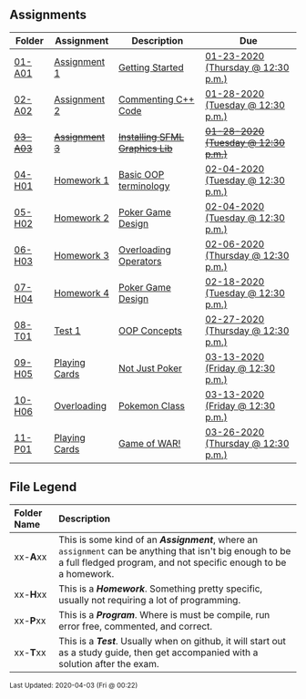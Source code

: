 ## Assignments
| Folder | Assignment | Description | Due|
 | ------------|------------|------------|------------|
 | [01-A01](https://github.com/rugbyprof/2143-Object-Oriented-Programming/tree/master/Assignments/01-A01) | [ Assignment 1 ](https://github.com/rugbyprof/2143-Object-Oriented-Programming/tree/master/Assignments/01-A01) | [ Getting Started](https://github.com/rugbyprof/2143-Object-Oriented-Programming/tree/master/Assignments/01-A01) | [01-23-2020 (Thursday @ 12:30 p.m.)](https://github.com/rugbyprof/2143-Object-Oriented-Programming/tree/master/Assignments/01-A01) |
 | [02-A02](https://github.com/rugbyprof/2143-Object-Oriented-Programming/tree/master/Assignments/02-A02) | [ Assignment 2 ](https://github.com/rugbyprof/2143-Object-Oriented-Programming/tree/master/Assignments/02-A02) | [ Commenting C++ Code](https://github.com/rugbyprof/2143-Object-Oriented-Programming/tree/master/Assignments/02-A02) | [01-28-2020 (Tuesday @ 12:30 p.m.)](https://github.com/rugbyprof/2143-Object-Oriented-Programming/tree/master/Assignments/02-A02) |
 | [~~03-A03~~](https://github.com/rugbyprof/2143-Object-Oriented-Programming/tree/master/Assignments/~~03-A03~~) | [~~Assignment 3~~](https://github.com/rugbyprof/2143-Object-Oriented-Programming/tree/master/Assignments/~~03-A03~~) | [~~Installing SFML Graphics Lib~~](https://github.com/rugbyprof/2143-Object-Oriented-Programming/tree/master/Assignments/~~03-A03~~) | [~~01-28-2020 (Tuesday @ 12:30 p.m.)~~](https://github.com/rugbyprof/2143-Object-Oriented-Programming/tree/master/Assignments/~~03-A03~~) |
 | [04-H01](https://github.com/rugbyprof/2143-Object-Oriented-Programming/tree/master/Assignments/04-H01) | [ Homework 1 ](https://github.com/rugbyprof/2143-Object-Oriented-Programming/tree/master/Assignments/04-H01) | [ Basic OOP terminology](https://github.com/rugbyprof/2143-Object-Oriented-Programming/tree/master/Assignments/04-H01) | [02-04-2020 (Tuesday @ 12:30 p.m.)](https://github.com/rugbyprof/2143-Object-Oriented-Programming/tree/master/Assignments/04-H01) |
 | [05-H02](https://github.com/rugbyprof/2143-Object-Oriented-Programming/tree/master/Assignments/05-H02) | [ Homework 2 ](https://github.com/rugbyprof/2143-Object-Oriented-Programming/tree/master/Assignments/05-H02) | [ Poker Game Design](https://github.com/rugbyprof/2143-Object-Oriented-Programming/tree/master/Assignments/05-H02) | [02-04-2020 (Tuesday @ 12:30 p.m.)](https://github.com/rugbyprof/2143-Object-Oriented-Programming/tree/master/Assignments/05-H02) |
 | [06-H03](https://github.com/rugbyprof/2143-Object-Oriented-Programming/tree/master/Assignments/06-H03) | [ Homework 3 ](https://github.com/rugbyprof/2143-Object-Oriented-Programming/tree/master/Assignments/06-H03) | [ Overloading Operators](https://github.com/rugbyprof/2143-Object-Oriented-Programming/tree/master/Assignments/06-H03) | [02-06-2020 (Thursday @ 12:30 p.m.)](https://github.com/rugbyprof/2143-Object-Oriented-Programming/tree/master/Assignments/06-H03) |
 | [07-H04](https://github.com/rugbyprof/2143-Object-Oriented-Programming/tree/master/Assignments/07-H04) | [ Homework 4 ](https://github.com/rugbyprof/2143-Object-Oriented-Programming/tree/master/Assignments/07-H04) | [ Poker Game Design](https://github.com/rugbyprof/2143-Object-Oriented-Programming/tree/master/Assignments/07-H04) | [02-18-2020 (Tuesday @ 12:30 p.m.)](https://github.com/rugbyprof/2143-Object-Oriented-Programming/tree/master/Assignments/07-H04) |
 | [08-T01](https://github.com/rugbyprof/2143-Object-Oriented-Programming/tree/master/Assignments/08-T01) | [ Test 1 ](https://github.com/rugbyprof/2143-Object-Oriented-Programming/tree/master/Assignments/08-T01) | [ OOP Concepts](https://github.com/rugbyprof/2143-Object-Oriented-Programming/tree/master/Assignments/08-T01) | [02-27-2020 (Thursday @ 12:30 p.m.)](https://github.com/rugbyprof/2143-Object-Oriented-Programming/tree/master/Assignments/08-T01) |
 | [09-H05](https://github.com/rugbyprof/2143-Object-Oriented-Programming/tree/master/Assignments/09-H05) | [ Playing Cards ](https://github.com/rugbyprof/2143-Object-Oriented-Programming/tree/master/Assignments/09-H05) | [ Not Just Poker](https://github.com/rugbyprof/2143-Object-Oriented-Programming/tree/master/Assignments/09-H05) | [03-13-2020 (Friday @ 12:30 p.m.)](https://github.com/rugbyprof/2143-Object-Oriented-Programming/tree/master/Assignments/09-H05) |
 | [10-H06](https://github.com/rugbyprof/2143-Object-Oriented-Programming/tree/master/Assignments/10-H06) | [ Overloading  ](https://github.com/rugbyprof/2143-Object-Oriented-Programming/tree/master/Assignments/10-H06) | [ Pokemon Class](https://github.com/rugbyprof/2143-Object-Oriented-Programming/tree/master/Assignments/10-H06) | [03-13-2020 (Friday @ 12:30 p.m.)](https://github.com/rugbyprof/2143-Object-Oriented-Programming/tree/master/Assignments/10-H06) |
 | [11-P01](https://github.com/rugbyprof/2143-Object-Oriented-Programming/tree/master/Assignments/11-P01) | [ Playing Cards ](https://github.com/rugbyprof/2143-Object-Oriented-Programming/tree/master/Assignments/11-P01) | [ Game of WAR!](https://github.com/rugbyprof/2143-Object-Oriented-Programming/tree/master/Assignments/11-P01) | [03-26-2020 (Thursday @ 12:30 p.m.)](https://github.com/rugbyprof/2143-Object-Oriented-Programming/tree/master/Assignments/11-P01) |

    
## File Legend

| Folder Name | Description |
|:-----------|:-------------|
|xx-**A**xx | This is some kind of an ***Assignment***, where an `assignment` can be anything that isn't big enough to be a full fledged program, and not specific enough to be a homework. |
|xx-**H**xx | This is a ***Homework***. Something pretty specific, usually not requiring a lot of programming. |
|xx-**P**xx | This is a ***Program***. Where is must be compile, run error free, commented, and correct. |
|xx-**T**xx | This is a ***Test***. Usually when on github, it will start out as a study guide, then get accompanied with a solution after the exam. |

    
<sup>Last Updated: 2020-04-03 (Fri @ 00:22)</sup>